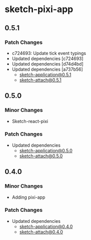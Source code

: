 # sketch-pixi-app

## 0.5.1

### Patch Changes

- c724693: Update tick event typings
- Updated dependencies [c724693]
- Updated dependencies [d74d4bd]
- Updated dependencies [a737b56]
  - sketch-application@0.5.1
  - sketch-attach@0.5.1

## 0.5.0

### Minor Changes

- Sketch-react-pixi

### Patch Changes

- Updated dependencies
  - sketch-application@0.5.0
  - sketch-attach@0.5.0

## 0.4.0

### Minor Changes

- Adding pixi-app

### Patch Changes

- Updated dependencies
  - sketch-application@0.4.0
  - sketch-attach@0.4.0
